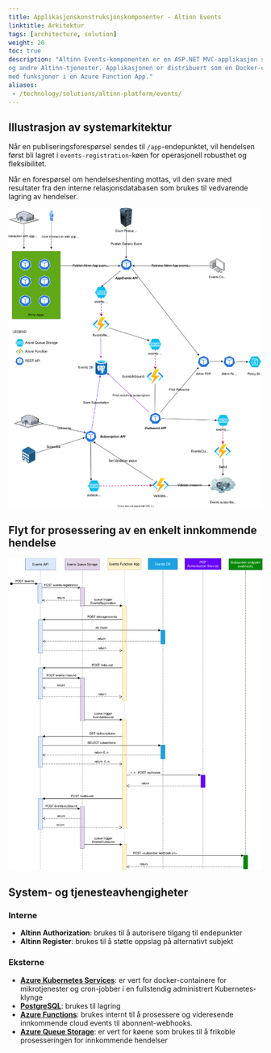 ```yaml
---
title: Applikasjonskonstruksjonskomponenter - Altinn Events
linktitle: Arkitektur
tags: [architecture, solution]
weight: 20
toc: true
description: "Altinn Events-komponenten er en ASP.NET MVC-applikasjon som eksponerer et REST API til Altinn Apps
og andre Altinn-tjenester. Applikasjonen er distribuert som en Docker-container til en Kubernetes-klynge og et sett
med funksjoner i en Azure Function App."
aliases:
 - /technology/solutions/altinn-platform/events/
---
```


## Illustrasjon av systemarkitektur

Når en publiseringsforespørsel sendes til `/app`-endepunktet, vil hendelsen først bli lagret i `events-registration`-køen for operasjonell robusthet og fleksibilitet.

Når en forespørsel om hendelseshenting mottas, vil den svare med resultater fra den interne relasjonsdatabasen som brukes til vedvarende lagring av hendelser.

![Hendelsesarkitekturdiagram](altinn-events.drawio.svg "Altinn Event-arkitektur")

## Flyt for prosessering av en enkelt innkommende hendelse

![Sekvensdiagram - POST-hendelse](sequence-diagram-post-events.drawio.svg "Sekvensdiagram - POST-hendelse")


## System- og tjenesteavhengigheter
### Interne
- **Altinn Authorization**: brukes til å autorisere tilgang til endepunkter
- **Altinn Register**: brukes til å støtte oppslag på alternativt subjekt

### Eksterne
- [**Azure Kubernetes Services**](https://azure.microsoft.com/en-us/products/kubernetes-service): er vert for docker-containere for mikrotjenester og cron-jobber
  i en fullstendig administrert Kubernetes-klynge
- [**PostgreSQL**](https://www.postgresql.org/): brukes til lagring
- [**Azure Functions**](https://docs.microsoft.com/en-us/azure/azure-functions/): brukes internt til å prosessere og videresende innkommende cloud events til abonnent-webhooks.
- [**Azure Queue Storage**](https://azure.microsoft.com/en-us/products/storage/queues): er vert for køene som brukes til å frikoble prosesseringen for innkommende hendelser